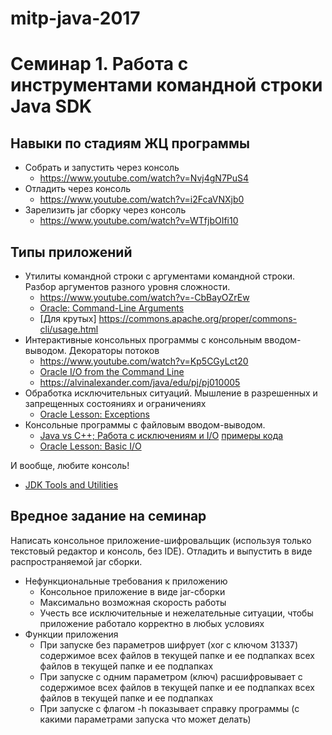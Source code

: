 # mitp-java-2017

# Семинар 1. Работа с инструментами командной строки Java SDK

## Навыки по стадиям ЖЦ программы

* Собрать и запустить через консоль
  * https://www.youtube.com/watch?v=Nvj4gN7PuS4
* Отладить через консоль
  * https://www.youtube.com/watch?v=i2FcaVNXjb0
* Зарелизить jar сборку через консоль
  * https://www.youtube.com/watch?v=WTfjbOIfi10

## Типы приложений

* Утилиты командной строки с аргументами командной строки. Разбор аргументов разного уровня сложности.
  * https://www.youtube.com/watch?v=-CbBayOZrEw
  * [Oracle: Command-Line Arguments](https://docs.oracle.com/javase/tutorial/essential/environment/cmdLineArgs.html)
  * [Для крутых] https://commons.apache.org/proper/commons-cli/usage.html
* Интерактивные консольных программы с консольным вводом-выводом. Декораторы потоков
  * https://www.youtube.com/watch?v=Kp5CGyLct20
  * [Oracle I/O from the Command Line](https://docs.oracle.com/javase/tutorial/essential/io/cl.html)
  * https://alvinalexander.com/java/edu/pj/pj010005
* Обработка исключительных ситуаций. Мышление в разрешенных и запрещенных состояниях и ограничениях
  * [Oracle Lesson: Exceptions](https://docs.oracle.com/javase/tutorial/essential/exceptions/index.html)
* Консольные программы с файловым вводом-выводом.
  * [Java vs C++; Работа с исключениям и I/O](https://goo.gl/wps6dA) [примеры кода](https://github.com/DanAnastasyev/mipt-java-2016/tree/master/seminars/src/ru/mipt/java2016/seminars/seminar1)
  * [Oracle Lesson: Basic I/O](https://docs.oracle.com/javase/tutorial/essential/io/)

И вообще, любите консоль!
  * [JDK Tools and Utilities](http://docs.oracle.com/javase/8/docs/technotes/tools/)

## Вредное задание на семинар

Написать консольное приложение-шифровальщик (используя только текстовый редактор и консоль, без IDE). Отладить и выпустить в виде распространяемой jar сборки.

* Нефункциональные требования к приложению
  * Консольное приложение в виде jar-сборки
  * Максимально возможная скорость работы
  * Учесть все исключительные и нежелательные ситуации, чтобы приложение работало корректно в любых условиях
* Функции приложения
  * При запуске без параметров шифрует (xor с ключом 31337) содержимое всех файлов в текущей папке и ее подпапках всех файлов в текущей папке и ее подпапках
  * При запуске с одним параметром (ключ) расшифровывает с содержимое всех файлов в текущей папке и ее подпапках всех файлов в текущей папке и ее подпапках
  * При запуске с флагом -h показывает справку программы (с какими параметрами запуска что может делать)

